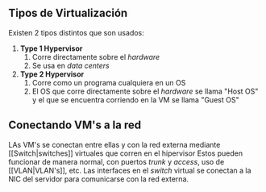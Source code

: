 
## Tipos de Virtualización

Existen 2 tipos distintos que son usados:
1. **Type 1 Hypervisor**
	1. Corre directamente sobre el *hardware*
	2. Se usa en *data centers*
2. **Type 2 Hypervisor**
	1. Corre como un programa cualquiera en un OS
	2. El OS que corre directamente sobre el *hardware* se llama "Host OS" y el que se encuentra corriendo en la VM se llama "Guest OS"


## Conectando VM's a la red

LAs VM's se conectan entre ellas y con la red externa mediante [[Switch|switches]] virtuales que corren en el hipervisor Estos pueden funcionar de manera normal, con puertos *trunk* y *access*, uso de [[VLAN|VLAN's]], etc.
Las interfaces en el *switch* virtual se conectan a la NIC del servidor para comunicarse con la red externa.